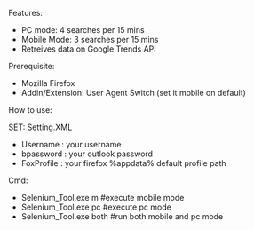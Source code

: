 Features: 
 - PC mode: 4 searches per 15 mins
 - Mobile Mode: 3 searches per 15 mins
 - Retreives data on Google Trends API

Prerequisite:
 - Mozilla Firefox
 - Addin/Extension: User Agent Switch (set it mobile on default)

How to use:

SET:
Setting.XML
  - Username   :  your username
  - bpassword  :  your outlook password
  - FoxProfile :  your firefox %appdata% default profile path 

Cmd:   
  - Selenium_Tool.exe m     #execute mobile mode
  - Selenium_Tool.exe pc    #execute pc mode
  - Selenium_Tool.exe both  #run both mobile and pc mode

